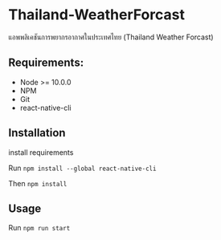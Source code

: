 # Thailand-WeatherForcast
แอพพลิเคชันการพยากรอากาศในประเทศไทย (Thailand Weather Forcast)

## Requirements:
* Node >= 10.0.0
* NPM
* Git
* react-native-cli

## Installation
install requirements

Run ``npm install --global react-native-cli``

Then ```npm install ```

## Usage

Run ``npm run start``
